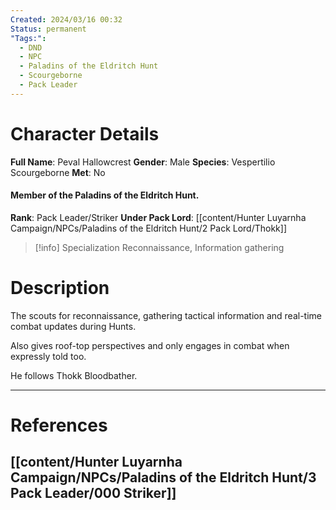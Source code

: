 ```yaml
---
Created: 2024/03/16 00:32
Status: permanent
"Tags:":
  - DND
  - NPC
  - Paladins of the Eldritch Hunt
  - Scourgeborne
  - Pack Leader
---
```

# Character Details
**Full Name**: Peval Hallowcrest
**Gender**: Male
**Species**: Vespertilio Scourgeborne
**Met**: No
#### Member of the Paladins of the Eldritch Hunt.
**Rank**: Pack Leader/Striker
**Under Pack Lord**: [[content/Hunter Luyarnha Campaign/NPCs/Paladins of the Eldritch Hunt/2 Pack Lord/Thokk]]

> [!info] Specialization
Reconnaissance, Information gathering

# Description
The scouts for reconnaissance, gathering tactical information and real-time combat updates during Hunts. 

Also gives roof-top perspectives and only engages in combat when expressly told too. 

He follows Thokk Bloodbather.

---
# References
## [[content/Hunter Luyarnha Campaign/NPCs/Paladins of the Eldritch Hunt/3 Pack Leader/000 Striker]]
